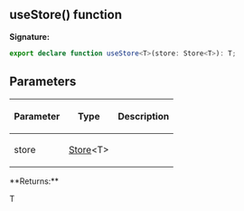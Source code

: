 
## useStore() function


**Signature:**

```typescript
export declare function useStore<T>(store: Store<T>): T;
```

## Parameters

<table><thead><tr><th>

Parameter


</th><th>

Type


</th><th>

Description


</th></tr></thead>
<tbody><tr><td>

store


</td><td>

[Store](/reference/store.md)<!-- -->&lt;T&gt;


</td><td>


</td></tr>
</tbody></table>
**Returns:**

T

